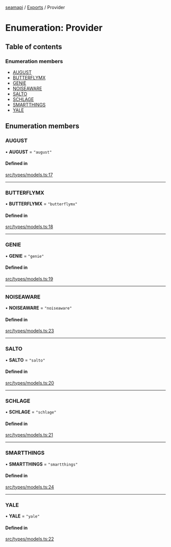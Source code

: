 [seamapi](../README.md) / [Exports](../modules.md) / Provider

# Enumeration: Provider

## Table of contents

### Enumeration members

- [AUGUST](Provider.md#august)
- [BUTTERFLYMX](Provider.md#butterflymx)
- [GENIE](Provider.md#genie)
- [NOISEAWARE](Provider.md#noiseaware)
- [SALTO](Provider.md#salto)
- [SCHLAGE](Provider.md#schlage)
- [SMARTTHINGS](Provider.md#smartthings)
- [YALE](Provider.md#yale)

## Enumeration members

### AUGUST

• **AUGUST** = `"august"`

#### Defined in

[src/types/models.ts:17](https://github.com/seamapi/javascript/blob/main/src/types/models.ts#L17)

___

### BUTTERFLYMX

• **BUTTERFLYMX** = `"butterflymx"`

#### Defined in

[src/types/models.ts:18](https://github.com/seamapi/javascript/blob/main/src/types/models.ts#L18)

___

### GENIE

• **GENIE** = `"genie"`

#### Defined in

[src/types/models.ts:19](https://github.com/seamapi/javascript/blob/main/src/types/models.ts#L19)

___

### NOISEAWARE

• **NOISEAWARE** = `"noiseaware"`

#### Defined in

[src/types/models.ts:23](https://github.com/seamapi/javascript/blob/main/src/types/models.ts#L23)

___

### SALTO

• **SALTO** = `"salto"`

#### Defined in

[src/types/models.ts:20](https://github.com/seamapi/javascript/blob/main/src/types/models.ts#L20)

___

### SCHLAGE

• **SCHLAGE** = `"schlage"`

#### Defined in

[src/types/models.ts:21](https://github.com/seamapi/javascript/blob/main/src/types/models.ts#L21)

___

### SMARTTHINGS

• **SMARTTHINGS** = `"smartthings"`

#### Defined in

[src/types/models.ts:24](https://github.com/seamapi/javascript/blob/main/src/types/models.ts#L24)

___

### YALE

• **YALE** = `"yale"`

#### Defined in

[src/types/models.ts:22](https://github.com/seamapi/javascript/blob/main/src/types/models.ts#L22)
